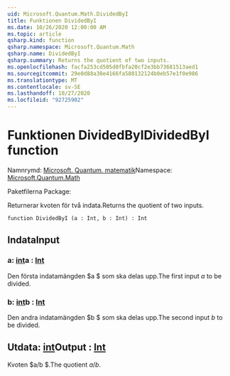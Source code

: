 ```yaml
---
uid: Microsoft.Quantum.Math.DividedByI
title: Funktionen DividedByI
ms.date: 10/26/2020 12:00:00 AM
ms.topic: article
qsharp.kind: function
qsharp.namespace: Microsoft.Quantum.Math
qsharp.name: DividedByI
qsharp.summary: Returns the quotient of two inputs.
ms.openlocfilehash: facfa253cd505d0fbfa20cf2e3bb73681513aed1
ms.sourcegitcommit: 29e0d88a30e4166fa580132124b0eb57e1f0e986
ms.translationtype: MT
ms.contentlocale: sv-SE
ms.lasthandoff: 10/27/2020
ms.locfileid: "92725902"
---
```

# <a name="dividedbyi-function"></a><span data-ttu-id="245c4-102">Funktionen DividedByI</span><span class="sxs-lookup"><span data-stu-id="245c4-102">DividedByI function</span></span>

<span data-ttu-id="245c4-103">Namnrymd: [Microsoft. Quantum. matematik](xref:Microsoft.Quantum.Math)</span><span class="sxs-lookup"><span data-stu-id="245c4-103">Namespace: [Microsoft.Quantum.Math](xref:Microsoft.Quantum.Math)</span></span>

<span data-ttu-id="245c4-104">Paketfilerna [](https://nuget.org/packages/)</span><span class="sxs-lookup"><span data-stu-id="245c4-104">Package: [](https://nuget.org/packages/)</span></span>


<span data-ttu-id="245c4-105">Returnerar kvoten för två indata.</span><span class="sxs-lookup"><span data-stu-id="245c4-105">Returns the quotient of two inputs.</span></span>

```qsharp
function DividedByI (a : Int, b : Int) : Int
```


## <a name="input"></a><span data-ttu-id="245c4-106">Indata</span><span class="sxs-lookup"><span data-stu-id="245c4-106">Input</span></span>

### <a name="a--int"></a><span data-ttu-id="245c4-107">a: [int](xref:microsoft.quantum.lang-ref.int)</span><span class="sxs-lookup"><span data-stu-id="245c4-107">a : [Int](xref:microsoft.quantum.lang-ref.int)</span></span>

<span data-ttu-id="245c4-108">Den första indatamängden $a $ som ska delas upp.</span><span class="sxs-lookup"><span data-stu-id="245c4-108">The first input $a$ to be divided.</span></span>


### <a name="b--int"></a><span data-ttu-id="245c4-109">b: [int](xref:microsoft.quantum.lang-ref.int)</span><span class="sxs-lookup"><span data-stu-id="245c4-109">b : [Int](xref:microsoft.quantum.lang-ref.int)</span></span>

<span data-ttu-id="245c4-110">Den andra indatamängden $b $ som ska delas upp.</span><span class="sxs-lookup"><span data-stu-id="245c4-110">The second input $b$ to be divided.</span></span>



## <a name="output--int"></a><span data-ttu-id="245c4-111">Utdata: [int](xref:microsoft.quantum.lang-ref.int)</span><span class="sxs-lookup"><span data-stu-id="245c4-111">Output : [Int](xref:microsoft.quantum.lang-ref.int)</span></span>

<span data-ttu-id="245c4-112">Kvoten $a/b $.</span><span class="sxs-lookup"><span data-stu-id="245c4-112">The quotient $a / b$.</span></span>